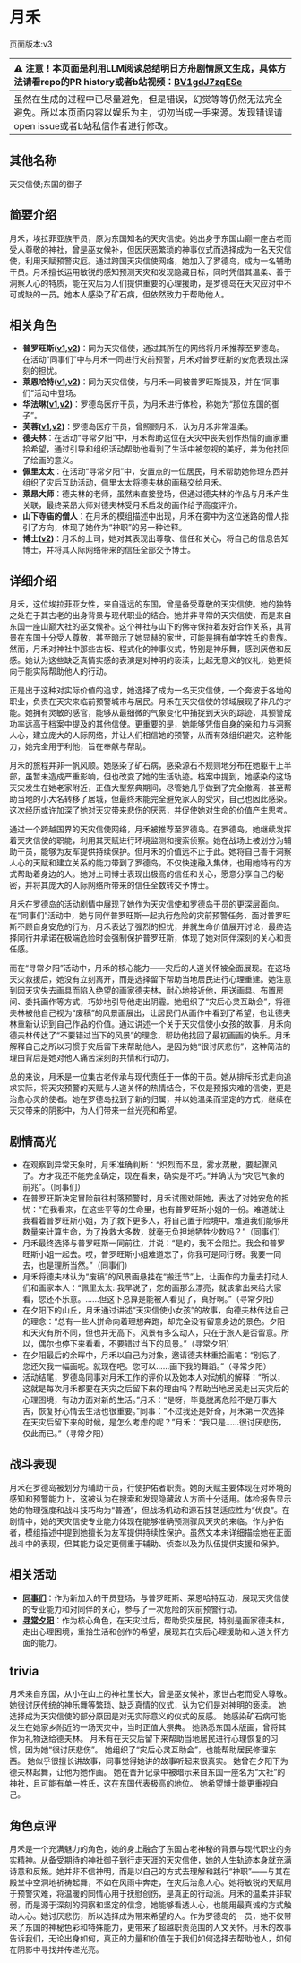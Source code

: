 # 月禾
页面版本:v3
 

| :warning: 注意！本页面是利用LLM阅读总结明日方舟剧情原文生成，具体方法请看repo的PR history或者b站视频：[BV1gdJ7zqESe](https://www.bilibili.com/video/BV1gdJ7zqESe/)         |
|:----------------------------|
| 虽然在生成的过程中已尽量避免，但是错误，幻觉等等仍然无法完全避免。所以本页面内容以娱乐为主，切勿当成一手来源。发现错误请open issue或者b站私信作者进行修改。|



## 其他名称
天灾信使;东国的御子
## 简要介绍
月禾，埃拉菲亚族干员，原为东国知名的天灾信使。她出身于东国山巅一座古老而受人尊敬的神社，曾是巫女候补，但因厌恶繁琐的神事仪式而选择成为一名天灾信使，利用天赋预警灾厄。通过跨国天灾信使网络，她加入了罗德岛，成为一名辅助干员。月禾擅长运用敏锐的感知预测天灾和发现隐藏目标，同时凭借其温柔、善于洞察人心的特质，能在灾后为人们提供重要的心理援助，是罗德岛在天灾应对中不可或缺的一员。她本人感染了矿石病，但依然致力于帮助他人。
## 相关角色
-   **普罗旺斯([v1](../chars/char_145_prove.md),[v2](char_145_prove.md))**：同为天灾信使，通过其所在的网络将月禾推荐至罗德岛。在活动“同事们”中与月禾一同进行灾前预警，月禾对普罗旺斯的安危表现出深刻的担忧。
-   **莱恩哈特([v1](../chars/char_373_lionhd.md),[v2](char_373_lionhd.md))**：同为天灾信使，与月禾一同被普罗旺斯提及，并在“同事们”活动中登场。
-   **华法琳([v1](../chars/char_171_bldsk.md),[v2](char_171_bldsk.md))**：罗德岛医疗干员，为月禾进行体检，称她为“那位东国的御子”。
-   **芙蓉([v1](../chars/char_120_hibisc.md),[v2](char_120_hibisc.md))**：罗德岛医疗干员，曾照顾月禾，认为月禾非常温柔。
-   **德夫林**：在活动“寻常夕阳”中，月禾帮助这位在天灾中丧失创作热情的画家重拾希望，通过引导和组织活动帮助他看到了生活中被忽视的美好，并为他找回了绘画的意义。
-   **佩里太太**：在活动“寻常夕阳”中，安置点的一位居民，月禾帮助她修理东西并组织了灾后互助活动，佩里太太将德夫林的画稿交给月禾。
-   **莱昂大师**：德夫林的老师，虽然未直接登场，但通过德夫林的作品与月禾产生关联，最终莱昂大师对德夫林受月禾启发的画作给予高度评价。
-   **山下寺庙的僧人**：在月禾的模组描述中出现，月禾在雾中为这位迷路的僧人指引了方向，体现了她作为“神职”的另一种诠释。
-   **博士([v2](extended_char_bo_shi.md))**：月禾的上司，她对其表现出尊敬、信任和关心，将自己的信息告知博士，并将其人际网络带来的信任全部交予博士。
## 详细介绍
月禾，这位埃拉菲亚女性，来自遥远的东国，曾是备受尊敬的天灾信使。她的独特之处在于其古老的出身背景与现代职业的结合。她并非寻常的天灾信使，而是来自东国一座山巅大社的巫女候补。这个神社与山下的佛寺保持着友好合作关系，其背景在东国十分受人尊敬，甚至暗示了她显赫的家世，可能是拥有单字姓氏的贵族。然而，月禾对神社中那些古板、程式化的神事仪式，特别是神乐舞，感到厌倦和反感。她认为这些缺乏真情实感的表演是对神明的亵渎，比起无意义的仪礼，她更倾向于能实际帮助他人的行动。

正是出于这种对实际价值的追求，她选择了成为一名天灾信使，一个奔波于各地的职业，负责在天灾来临前预警城市与居民。月禾在天灾信使的领域展现了非凡的才能。她拥有灵敏的感官，能够从最细微的气象变化中捕捉到天灾的踪迹，其预警成功率远高于档案中提及的其他信使。更重要的是，她能够凭借自身的亲和力与洞察人心，建立庞大的人际网络，并让人们相信她的预警，从而有效组织避灾。这种能力，她完全用于利他，旨在奉献与帮助。

月禾的旅程并非一帆风顺。她感染了矿石病，感染源石不规则地分布在她躯干上半部，虽暂未造成严重影响，但也改变了她的生活轨迹。档案中提到，她感染的这场天灾发生在她老家附近，正值大型祭典期间，尽管她几乎做到了完全撤离，甚至帮助当地的小大名转移了居城，但最终未能完全避免家人的受灾，自己也因此感染。这次经历或许加深了她对天灾带来悲伤的厌恶，并促使她对生命的价值产生思考。

通过一个跨越国界的天灾信使网络，月禾被推荐至罗德岛。在罗德岛，她继续发挥着天灾信使的职能，利用其天赋进行环境监测和搜索侦察。她在战场上被划分为辅助干员，能够为友军提供持续保护。但月禾的价值远不止于此。她将自己善于洞察人心的天赋和建立关系的能力带到了罗德岛，不仅快速融入集体，也用她特有的方式帮助着身边的人。她对上司博士表现出极高的信任和关心，愿意分享自己的秘密，并将其庞大的人际网络所带来的信任全数转交予博士。

月禾在罗德岛的活动剧情中展现了她作为天灾信使和罗德岛干员的更深层面向。在“同事们”活动中，她与同伴普罗旺斯一起执行危险的灾前预警任务，面对普罗旺斯不顾自身安危的行为，月禾表达了强烈的担忧，并就生命价值展开讨论，最终选择同行并承诺在极端危险时会强制保护普罗旺斯，体现了她对同伴深刻的关心和责任感。

而在“寻常夕阳”活动中，月禾的核心能力——灾后的人道关怀被全面展现。在这场天灾救援后，她没有立刻离开，而是选择留下帮助当地居民进行心理重建。她注意到因天灾失去画具而陷入绝望的画家德夫林，耐心地接近他，用送画具、布置房间、委托画作等方式，巧妙地引导他走出阴霾。她组织了“灾后心灵互助会”，将德夫林被他自己视为“废稿”的风景画展出，让居民们从画作中看到了希望，也让德夫林重新认识到自己作品的价值。通过讲述一个关于天灾信使小女孩的故事，月禾向德夫林传达了“不要错过当下的风景”的理念，帮助他找回了最初画画的快乐。月禾解释自己之所以习惯于灾后留下来帮助他人，是因为她“很讨厌悲伤”，这种简洁的理由背后是她对他人痛苦深刻的共情和行动力。

总的来说，月禾是一位集古老传承与现代责任于一体的干员。她从排斥形式走向追求实际，将天灾预警的天赋与人道关怀的热情结合，不仅是预报灾难的信使，更是治愈心灵的使者。她在罗德岛找到了新的归属，并以她温柔而坚定的方式，继续在天灾带来的阴影中，为人们带来一丝光亮和希望。
## 剧情高光
- 在观察到异常天象时，月禾准确判断：“炽烈而不显，雾水蒸散，要起骤风了。方才我还不能完全确定，现在看来，确实是不巧。”并确认为“灾厄气象的前兆”。（同事们）
- 在普罗旺斯决定冒险前往村落预警时，月禾试图劝阻她，表达了对她安危的担忧：“在我看来，在这些平等的生命里，也有普罗旺斯小姐的一份。难道就让我看着普罗旺斯小姐，为了救下更多人，将自己置于险境中。难道我们能够用数量来计算生命，为了挽救大多数，就毫无负担地牺牲少数吗？”（同事们）
- 月禾最终选择与普罗旺斯一同前往，并说：“是的，我不会阻拦。我会和普罗旺斯小姐一起去。哎，普罗旺斯小姐难道忘了，你我可是同行呀。我要一同去，也是理所当然。”（同事们）
- 月禾将德夫林认为“废稿”的风景画悬挂在“搬迁节”上，让画作的力量去打动人们和画家本人：“佩里太太: 我早说了，您的画那么漂亮，就该拿出来给大家看，您还不乐意。……但这下总算是能被人看见了，真好啊。”（寻常夕阳）
- 在夕阳下的山丘，月禾通过讲述“天灾信使小女孩”的故事，向德夫林传达自己的理念：“总有一些人拼命向着理想奔跑，却完全没有留意身边的景色。夕阳和天灾有所不同，但也并无高下。风景有多么动人，只在于旅人是否留意。所以，偶尔也停下来看看，不要错过当下的风景。”（寻常夕阳）
- 在夕阳最后的余晖中，月禾以自己为对象，邀请德夫林重拾画笔：“别忘了，您还欠我一幅画呢。就现在吧。您可以......画下我的舞蹈。”（寻常夕阳）
- 活动结尾，罗德岛同事对月禾工作的评价以及她本人对动机的解释：“所以，这就是每次月禾都要在天灾之后留下来的理由吗？帮助当地居民走出天灾后的心理困境，有动力面对新的生活。”月禾：“是呀，毕竟脱离危险不是万事大吉，恢复好心情去生活也很重要。”同事：“不过我还是好奇，月禾第一次选择在天灾后留下来的时候，是怎么考虑的呢？”月禾：“我只是......很讨厌悲伤，仅此而已。”（寻常夕阳）
## 战斗表现
月禾在罗德岛被划分为辅助干员，行使护佑者职责。她的天赋主要体现在对环境的感知和预警能力上，这被认为在搜索和发现隐藏敌人方面十分适用。体检报告显示她的物理强度和战斗技巧均为“普通”，但战场机动和源石技艺适应性为“优良”。在剧情中，她的天灾信使专业能力体现在能够准确预测骤风天灾的来临。作为护佑者，模组描述中提到她擅长为友军提供持续性保护。虽然文本未详细描绘她在正面战斗中的表现，但其能力设定更侧重于辅助、侦查以及为队伍提供支援和保护。
## 相关活动
-   **[同事们](../stories/story_prove_set_1.md)**：作为新加入的干员登场，与普罗旺斯、莱恩哈特互动，展现天灾信使的专业能力和对同伴的关心，参与了一次危险的灾前预警行动。
-   **[寻常夕阳](../stories/story_tknogi_set_1.md)**：作为核心角色，在天灾过后，帮助受灾居民，特别是画家德夫林，走出心理困境，重拾生活和创作的希望，展现其在灾后心理援助和人道关怀方面的能力。
## trivia
月禾来自东国，从小在山上的神社里长大，曾是巫女候补，家世古老而受人尊敬。
她很讨厌传统的神乐舞等繁琐、缺乏真情的仪式，认为它们是对神明的亵渎。
她选择成为天灾信使的部分原因是对无实际意义的仪式的反感。
她感染矿石病可能发生在她家乡附近的一场天灾中，当时正值大祭典。
她熟悉东国木版画，曾将其作为礼物送给德夫林。
月禾有在天灾后留下来帮助当地居民进行心理恢复的习惯，因为她“很讨厌悲伤”。
她组织了“灾后心灵互助会”，也能帮助居民修理东西。
她似乎很擅长讲故事，同事觉得她讲的故事听起来很真实。
她曾在夕阳下为德夫林起舞，让他为她作画。
她在晋升记录中被暗示来自东国一座名为“大社”的神社，且可能有单一姓氏，这在东国代表极高的地位。
她希望博士能更重视自己。
## 角色点评
月禾是一个充满魅力的角色，她的身上融合了东国古老神秘的背景与现代职业的务实精神。从备受期待的神社御子到行走天涯的天灾信使，她的人生轨迹本身就充满诗意和反叛。她并非不信神明，而是以自己的方式去理解和践行“神职”——与其在殿堂中空洞地祈祷起舞，不如在风雨中奔走，在灾后治愈人心。她将敏锐的天赋用于预警灾难，将温暖的同情心用于抚慰创伤，是真正的行动派。月禾的温柔并非软弱，而是源于深刻的洞察和坚定的信念，她能够看透人心，也能用最真诚的方式触动人心。她讨厌悲伤，所以选择成为带来希望的人。作为罗德岛的一员，她不仅带来了东国的神秘色彩和特殊能力，更带来了超越职责范围的人文关怀。月禾的故事告诉我们，无论出身如何，真正的力量和价值在于我们如何选择去帮助他人，如何在阴影中寻找并传递光亮。